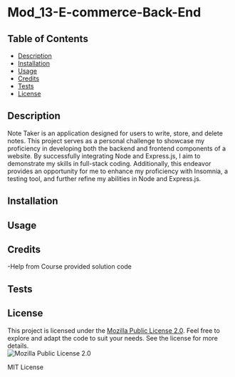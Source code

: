 # Mod_13-E-commerce-Back-End

## Table of Contents
- [Description](#description)
- [Installation](#installation)
- [Usage](#usage)
- [Credits](#credits)
- [Tests](#tests)
- [License](#license)  
        



## Description

Note Taker is an application designed for users to write, store, and delete notes. This project serves as a personal challenge to showcase my proficiency in developing both the backend and frontend components of a website. By successfully integrating Node and Express.js, I aim to demonstrate my skills in full-stack coding. Additionally, this endeavor provides an opportunity for me to enhance my proficiency with Insomnia, a testing tool, and further refine my abilities in Node and Express.js.

## Installation


## Usage



## Credits
-Help from Course provided solution code


## Tests



## License
This project is licensed under the [Mozilla Public License 2.0](https://opensource.org/licenses/MPL-2.0). Feel free to explore and adapt the code to suit your needs. See the license for more details.  
![Mozilla Public License 2.0](https://img.shields.io/badge/License-MPL%202.0-brightgreen.svg)
        
MIT License
